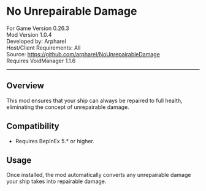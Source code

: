 # No Unrepairable Damage

For Game Version 0.26.3  
Mod Version 1.0.4  
Developed by: Arpharel  
Host/Client Requirements: All  
Source: https://github.com/arpharel/NoUnrepairableDamage  
Requires VoidManager 1.1.6


---------------------

## Overview
This mod ensures that your ship can always be repaired to full health, eliminating the concept of unrepairable damage.

## Compatibility
- Requires BepInEx 5.* or higher.

## Usage
Once installed, the mod automatically converts any unrepairable damage your ship takes into repairable damage.
